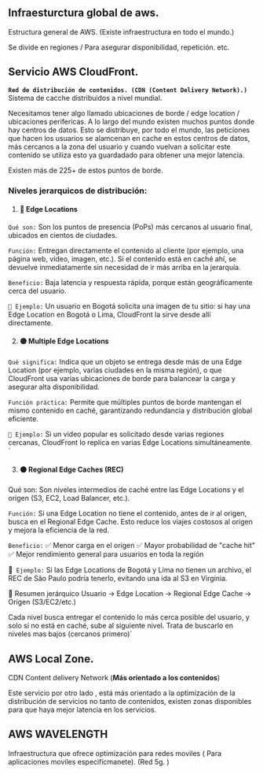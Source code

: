 ## Infraesturctura global de aws. 

Estructura general de AWS. (Existe infraestructura en todo el mundo.)

Se divide en regiones / Para asegurar disponibilidad, repetición. etc.

## Servicio AWS CloudFront. 
**``Red de distribución de contenidos. (CDN (Content Delivery Network).)``** 
Sistema de cacche  distribuidos a nivel mundial. 


Necesitamos tener algo llamado ubicaciones de borde / edge location / ubicaciones perifericas. A lo largo del mundo existen muchos puntos donde hay centros de datos. Esto se distribuye, por todo el mundo, las peticiones que hacen los usuarios se alamcenan en cache en estos centros de datos, más cercanos a la zona del usuario y cuando vuelvan a solicitar este contenido se utiliza esto ya guardadado para obtener una mejor latencia. 

Existen más de 225+ de estos puntos de borde. 

### **Niveles jerarquicos de distribución:**

1. #### **🔹 Edge Locations**

``Qué son:``
Son los puntos de presencia (PoPs) más cercanos al usuario final, ubicados en cientos de ciudades.

``Función:``
Entregan directamente el contenido al cliente (por ejemplo, una página web, video, imagen, etc.).
Si el contenido está en caché ahí, se devuelve inmediatamente sin necesidad de ir más arriba en la jerarquía.

``Beneficio:``
Baja latencia y respuesta rápida, porque están geográficamente cerca del usuario.

``📍 Ejemplo:``
Un usuario en Bogotá solicita una imagen de tu sitio: si hay una Edge Location en Bogotá o Lima, CloudFront la sirve desde allí directamente.

2. #### **🟣 Multiple Edge Locations**

``Qué significa:``
Indica que un objeto se entrega desde más de una Edge Location (por ejemplo, varias ciudades en la misma región), o que CloudFront usa varias ubicaciones de borde para balancear la carga y asegurar alta disponibilidad.

``Función práctica:``
Permite que múltiples puntos de borde mantengan el mismo contenido en caché, garantizando redundancia y distribución global eficiente.

``📍 Ejemplo:``
Si un video popular es solicitado desde varias regiones cercanas, CloudFront lo replica en varias Edge Locations simultáneamente.
`

3. #### **🟠 Regional Edge Caches (REC)**

Qué son:
Son niveles intermedios de caché entre las Edge Locations y el origen (S3, EC2, Load Balancer, etc.).

``Función:``
Si una Edge Location no tiene el contenido, antes de ir al origen, busca en el Regional Edge Cache.
Esto reduce los viajes costosos al origen y mejora la eficiencia de la red.

``Beneficio:``
✅ Menor carga en el origen
✅ Mayor probabilidad de "cache hit"
✅ Mejor rendimiento general para usuarios en toda la región

📍`` Ejemplo:``
Si las Edge Locations de Bogotá y Lima no tienen un archivo, el REC de São Paulo podría tenerlo, evitando una ida al S3 en Virginia.


🧠 Resumen jerárquico
Usuario → Edge Location → Regional Edge Cache → Origen (S3/EC2/etc.)


Cada nivel busca entregar el contenido lo más cerca posible del usuario, y solo si no está en caché, sube al siguiente nivel. Trata de buscarlo en niveles mas bajos (cercanos primero)`


## AWS Local Zone. 

CDN  Content delivery Network (**Más orientado a los contenidos**)

Este servicio por otro lado , está más orientado a la optimización de la distribución de servicios no tanto de contenidos, existen zonas disponibles para que haya mejor latencia en los servicios.

## AWS WAVELENGTH

Infraestructura que ofrece optimización para redes moviles ( Para aplicaciones moviles especificmanete). (Red 5g. ) 